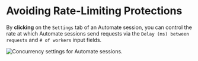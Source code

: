 # Avoiding Rate-Limiting Protections

By **clicking** on the `Settings` tab of an Automate session, you can control the rate at which Automate sessions send requests via the `Delay (ms) between requests` and `# of workers` input fields.

<img alt="Concurrency settings for Automate sessions." src="/_images/automate_concurrency.png" center/>
